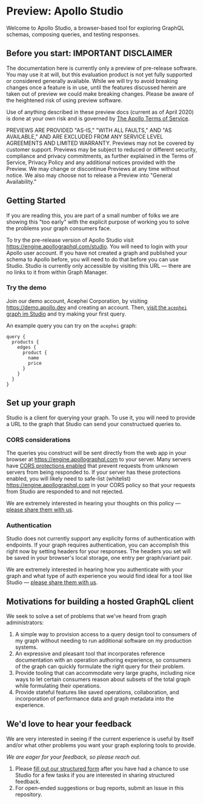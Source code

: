 # Preview: Apollo Studio

Welcome to Apollo Studio, a browser-based tool for exploring GraphQL schemas, composing queries, and testing responses.


## Before you start: IMPORTANT DISCLAIMER

The documentation here is currently only a preview of pre-release software. You may use it at will, but this evaluation product is not yet fully supported or considered generally available. While we will try to avoid breaking changes once a feature is in use, until the features discussed herein are taken out of preview we could make breaking changes. Please be aware of the heightened risk of using preview software.

Use of anything described in these preview docs (current as of April 2020) is done at your own risk and is governed by [The Apollo Terms of Service](https://www.apollographql.com/Apollo-Terms-of-Service.pdf).

PREVIEWS ARE PROVIDED "AS-IS," "WITH ALL FAULTS," AND "AS AVAILABLE," AND ARE EXCLUDED FROM ANY SERVICE LEVEL AGREEMENTS AND LIMITED WARRANTY. Previews may not be covered by customer support. Previews may be subject to reduced or different security, compliance and privacy commitments, as further explained in the Terms of Service, Privacy Policy and any additional notices provided with the Preview. We may change or discontinue Previews at any time without notice. We also may choose not to release a Preview into "General Availability."

## Getting Started

If you are reading this, you are part of a small number of folks we are showing this "too early" with the explicit purpose of working you to solve the problems your graph consumers face. 

To try the pre-release version of Apollo Studio visit <https://engine.apollographql.com/studio>. You will need to login with your Apollo user account. If you have not created a graph and published your schema to Apollo before, you will need to do that before you can use Studio. Studio is currently only accessible by visiting this URL –– there are no links to it from within Graph Manager.

### Try the demo

Join our demo account, Acephei Corporation, by visiting <https://demo.apollo.dev> and creating an account. Then, [visit the `acephei` graph im Studio](https://engine.apollographql.com/studio/acephei?schemaTag=production) and try making your first query.

An example query you can try on the `acephei` graph:
```
query {
  products {
    edges {
      product {
        name
        price
      }
    }
  }
}
```

## Set up your graph

Studio is a client for querying your graph. To use it, you will need to provide a URL to the graph that Studio can send your constructued queries to.

### CORS considerations

The queries you construct will be sent directly from the web app in your browser at https://engine.apollographql.com to your server. Many servers have [CORS protections enabled](https://developer.mozilla.org/en-US/docs/Web/HTTP/CORS) that prevent requests from unknown servers from being responded to. If your server has these protections enabled, you will likely need to safe-list (whitelist) https://engine.apollographql.com in your CORS policy so that your requests from Studio are responded to and not rejected.

We are extremely interested in hearing your thoughts on this policy –– [please share them with us](https://forms.gle/hhfA72JPC3fw43Wx5).

### Authentication

Studio does not currently support any explicity forms of authentication with endpoints. If your graph requires authentication, you can accomplish this right now by setting headers for your responses. The headers you set will be saved in your browser's local storage, one entry per graph/variant pair.

We are extremely interested in hearing how you authenticate with your graph and what type of auth experience you would find ideal for a tool like Studio –– [please share them with us](https://forms.gle/hhfA72JPC3fw43Wx5).

## Motivations for building a hosted GraphQL client

We seek to solve a set of problems that we've heard from graph administrators:
1. A simple way to provision access to a query design tool to consumers of my graph without needing to run additional software on my production systems.
2. An expressive and pleasant tool that incorporates reference documentation with an operation authoring experience, so consumers of the graph can quickly formulate the right query for their problem. 
3. Provide tooling that can accommodate very large graphs, including nice ways to let certain consumers reason about subsets of the total graph while formulating their operations.
4. Provide stateful features like saved operations, collaboration, and incorporation of performance data and graph metadata into the experience. 

## We'd love to hear your feedback

We are very interested in seeing if the current experience is useful by itself and/or what other problems you want your graph exploring tools to provide.

_We are eager for your feedback, so please reach out._

1. Please [fill out our structured form](https://forms.gle/hhfA72JPC3fw43Wx5) after you have had a chance to use Studio for a few tasks if you are interested in sharing structured feedback.
2. For open-ended suggestions or bug reports, submit an Issue in this repository.
